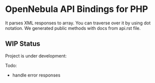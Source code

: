 # OpenNebula API Bindings for PHP

It parses XML responses to array. You can traverse over it by using dot notation.
We generated public methods with docs from api.rst file.

## WIP Status

Project is under development:

Todo:
- handle error responses
